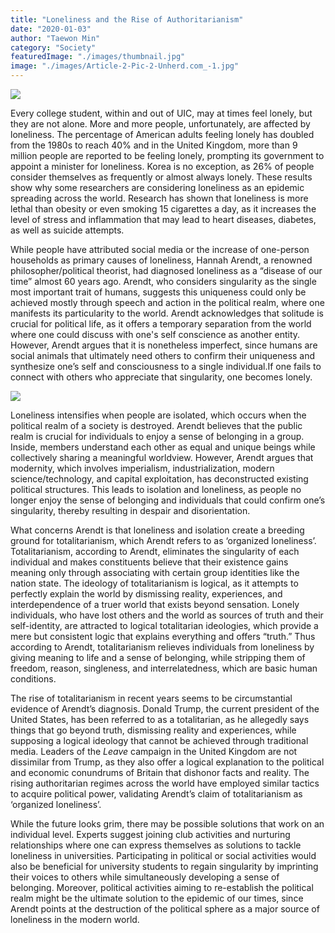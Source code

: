 ```yaml
---
title: "Loneliness and the Rise of Authoritarianism"
date: "2020-01-03"
author: "Taewon Min"
category: "Society"
featuredImage: "./images/thumbnail.jpg"
image: "./images/Article-2-Pic-2-Unherd.com_-1.jpg"
---
```


![](/images/thumbnail.jpg)

Every college student, within and out of UIC, may at times feel lonely, but they are not alone. More and more people, unfortunately, are affected by loneliness. The percentage of American adults feeling lonely has doubled from the 1980s to reach 40% and in the United Kingdom, more than 9 million people are reported to be feeling lonely, prompting its government to appoint a minister for loneliness. Korea is no exception, as 26% of people  consider themselves as frequently or almost always lonely. These results show why some researchers are considering loneliness as an epidemic spreading across the world. Research has shown that loneliness is more lethal than obesity or even smoking 15 cigarettes a day, as it increases the level of stress and inflammation that may lead to heart diseases, diabetes, as well as suicide attempts. 

While people have attributed social media or the increase of one-person households as primary causes of loneliness, Hannah Arendt, a renowned philosopher/political theorist, had diagnosed loneliness as a “disease of our time” almost 60 years ago. Arendt, who considers singularity as the single most important trait of humans, suggests this uniqueness could only be achieved mostly through speech and action in the political realm, where one manifests its particularity to the world. Arendt acknowledges that solitude is crucial for political life, as it offers a temporary separation from the world where one could discuss with one's self conscience as another entity. However, Arendt argues that it is nonetheless imperfect, since humans are social animals that ultimately need others to confirm their uniqueness and synthesize one’s self and consciousness to a single individual.If one fails to connect with others who appreciate that singularity, one becomes lonely.

![](/images/Article-2-Pic-2-Unherd.com_-1.jpg)

Loneliness intensifies when people are isolated, which occurs when the political realm of a society is destroyed. Arendt believes that the public realm is crucial for individuals to enjoy a sense of belonging in a group. Inside, members understand each other as equal and unique beings while collectively sharing a meaningful worldview. However, Arendt argues that modernity, which involves imperialism, industrialization, modern science/technology, and capital exploitation, has deconstructed existing political structures. This leads to isolation and loneliness, as people no longer enjoy the sense of belonging and individuals that could confirm one’s singularity, thereby resulting in despair and disorientation.

What concerns Arendt is that loneliness and isolation create a breeding ground for totalitarianism, which Arendt refers to as ‘organized loneliness’. Totalitarianism, according to Arendt, eliminates the singularity of each individual and makes constituents believe that their existence gains meaning only through associating with certain group identities like the nation state. The ideology of totalitarianism is logical, as it attempts to perfectly explain the world by dismissing reality, experiences, and interdependence of a truer world that exists beyond sensation. Lonely individuals, who have lost others and the world as sources of truth and their self-identity, are attracted to logical totalitarian ideologies, which provide a mere but consistent logic that explains everything and offers “truth.” Thus according to Arendt, totalitarianism relieves individuals from loneliness by giving meaning to life and a sense of belonging, while stripping them of freedom, reason, singleness, and interrelatedness, which are basic human conditions. 

The rise of totalitarianism in recent years seems to be circumstantial evidence of Arendt’s diagnosis. Donald Trump, the current president of the United States, has been referred to as a totalitarian, as he allegedly says things that go beyond truth, dismissing reality and experiences, while supposing a logical ideology that cannot be achieved through traditional media. Leaders of the _Leave_ campaign in the United Kingdom are not dissimilar from Trump, as they also offer a logical explanation to the political and economic conundrums of Britain that dishonor facts and reality. The rising authoritarian regimes across the world have employed similar tactics to acquire political power, validating Arendt’s claim of totalitarianism as ‘organized loneliness’.

While the future looks grim, there may be possible solutions that work on an individual level. Experts suggest joining club activities and nurturing relationships where one can express themselves as solutions to tackle loneliness in universities. Participating in political or social activities would also be beneficial for university students to regain singularity by imprinting their voices to others while simultaneously developing a sense of belonging. Moreover, political activities aiming to re-establish the political realm might be the ultimate solution to the epidemic of our times, since Arendt points at the destruction of the political sphere as a major source of loneliness in the modern world.
